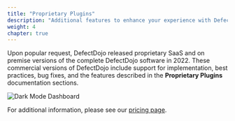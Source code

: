 ```yaml
---
title: "Proprietary Plugins"
description: "Additional features to enhance your experience with Defect Dojo."
weight: 4
chapter: true
---
```


Upon popular request, DefectDojo released proprietary SaaS and on premise versions of the complete DefectDojo software in 2022. These commercial versions of DefectDojo include support for implementation, best practices, bug fixes, and the features described in the **Proprietary Plugins** documentation sections.

![Dark Mode Dashboard](../../images/dm-dashboard.png)

For additional information, please see our [pricing page](https://www.defectdojo.com/pricing).